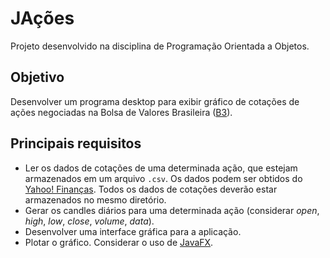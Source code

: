 # JAções
Projeto desenvolvido na disciplina de Programação Orientada a Objetos.

## Objetivo
Desenvolver um programa desktop para exibir gráfico de cotações de ações negociadas na Bolsa de Valores Brasileira ([B3](http://www.b3.com.br/pt_br/)).

## Principais requisitos
- Ler os dados de cotações de uma determinada ação, que estejam armazenados em um arquivo `.csv`. Os dados podem ser obtidos do [Yahoo! Finanças](https://br.financas.yahoo.com/). Todos os dados de cotações deverão estar armazenados no mesmo diretório.
- Gerar os candles diários para uma determinada ação (considerar _open_, _high_, _low_, _close_, _volume_, _data_).
- Desenvolver uma interface gráfica para a aplicação.
- Plotar o gráfico. Considerar o uso de [JavaFX](https://openjfx.io/).
